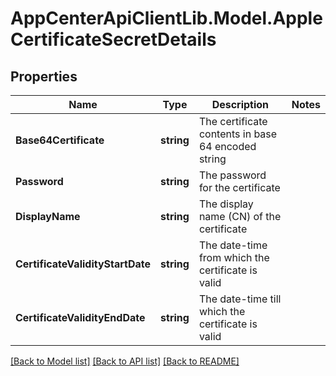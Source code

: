 # AppCenterApiClientLib.Model.AppleCertificateSecretDetails
## Properties

Name | Type | Description | Notes
------------ | ------------- | ------------- | -------------
**Base64Certificate** | **string** | The certificate contents in base 64 encoded string | 
**Password** | **string** | The password for the certificate | 
**DisplayName** | **string** | The display name (CN) of the certificate | 
**CertificateValidityStartDate** | **string** | The date-time from which the certificate is valid | 
**CertificateValidityEndDate** | **string** | The date-time till which the certificate is valid | 

[[Back to Model list]](../README.md#documentation-for-models) [[Back to API list]](../README.md#documentation-for-api-endpoints) [[Back to README]](../README.md)

